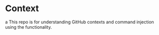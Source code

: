 # Context

a This repo is for understanding GitHub contexts and command injection using the functionality.

